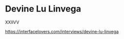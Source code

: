 Devine Lu Linvega
=================

XXIIVV

https://interfacelovers.com/interviews/devine-lu-linvega
